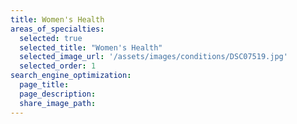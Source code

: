 ```yaml
---
title: Women's Health
areas_of_specialties:
  selected: true
  selected_title: "Women's Health"
  selected_image_url: '/assets/images/conditions/DSC07519.jpg'
  selected_order: 1
search_engine_optimization:
  page_title:
  page_description:
  share_image_path:
---
```


